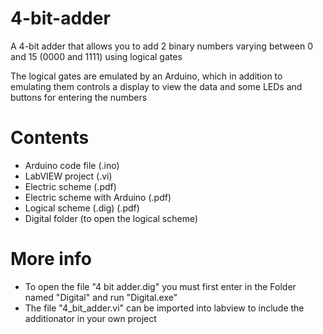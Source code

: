 # 4-bit-adder

A 4-bit adder that allows you to add 2 binary numbers varying between 0 and 15 (0000 and 1111) using logical gates

The logical gates are emulated by an Arduino, which in addition to emulating them controls a display to view the data and some LEDs and buttons for entering the numbers

# Contents
 - Arduino code file (.ino)
 - LabVIEW project (.vi)
 - Electric scheme (.pdf)
 - Electric scheme with Arduino (.pdf)
 - Logical scheme (.dig) (.pdf)
 - Digital folder (to open the logical scheme)

# More info
 - To open the file "4 bit adder.dig" you must first enter in the Folder named "Digital" and run "Digital.exe"
 - The file "4_bit_adder.vi" can be imported into labview to include the additionator in your own project
